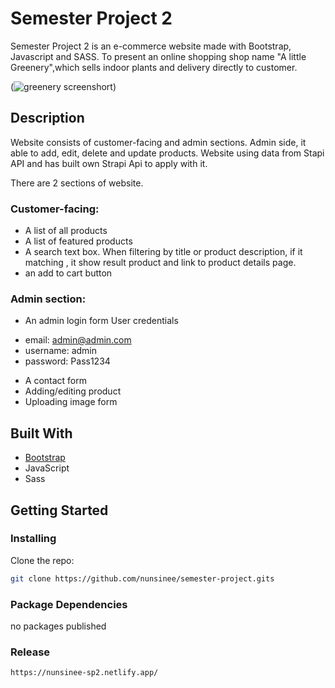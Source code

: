 # Semester Project 2

Semester Project 2 is an e-commerce website made with Bootstrap, Javascript and SASS.
To present an online shopping shop name "A little Greenery",which sells indoor plants and delivery directly to customer.

(![greenery screenshort](https://raw.githubusercontent.com/nunsinee/semester-project/main/images/screenshort_semester_project_2.png))

## Description

Website consists of customer-facing and admin sections. Admin side, it able to add, edit, delete and update products.
Website using data from Stapi API and has built own Strapi Api to apply with it.

There are 2 sections of website.

### Customer-facing:

-   A list of all products
-   A list of featured products
-   A search text box. When filtering by title or product description, if it matching , it show result
    product and link to product details page.
-   an add to cart button

### Admin section:

-   An admin login form
    User credentials

*   email: admin@admin.com
*   username: admin
*   password: Pass1234

-   A contact form
-   Adding/editing product
-   Uploading image form

## Built With

-   [Bootstrap](https://getbootstrap.com)
-   JavaScript
-   Sass

## Getting Started

### Installing

Clone the repo:

```bash
git clone https://github.com/nunsinee/semester-project.gits
```

### Package Dependencies

no packages published

### Release

```bash
https://nunsinee-sp2.netlify.app/
```
